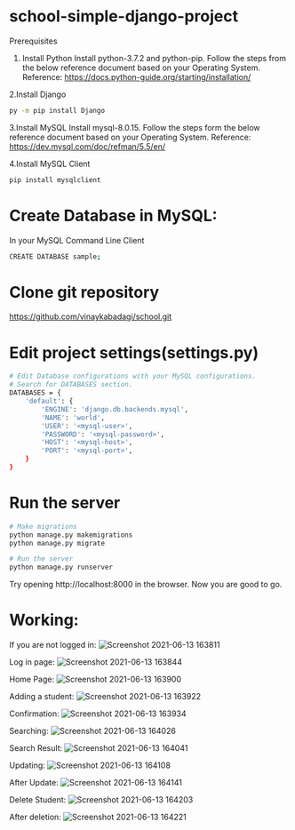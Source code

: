 # school-simple-django-project
Prerequisites
1. Install Python
Install python-3.7.2 and python-pip. Follow the steps from the below reference document based on your Operating System. Reference: https://docs.python-guide.org/starting/installation/

2.Install Django
```bash
py -m pip install Django
```
3.Install MySQL
Install mysql-8.0.15. Follow the steps form the below reference document based on your Operating System. Reference: https://dev.mysql.com/doc/refman/5.5/en/

4.Install MySQL Client
```bash
pip install mysqlclient
```
# Create Database in MySQL:
In your MySQL Command Line Client 
```bash
CREATE DATABASE sample; 
```
# Clone git repository
https://github.com/vinaykabadagi/school.git

# Edit project settings(settings.py)
```bash
# Edit Database configurations with your MySQL configurations.
# Search for DATABASES section.
DATABASES = {
    'default': {
        'ENGINE': 'django.db.backends.mysql',
        'NAME': 'world',
        'USER': '<mysql-user>',
        'PASSWORD': '<mysql-password>',
        'HOST': '<mysql-host>',
        'PORT': '<mysql-port>',
    }
}
```
# Run the server
```bash
# Make migrations
python manage.py makemigrations
python manage.py migrate

# Run the server
python manage.py runserver 
```
Try opening http://localhost:8000 in the browser. Now you are good to go.

# Working:
If you are not logged in:
![Screenshot 2021-06-13 163811](https://user-images.githubusercontent.com/68753202/121805008-e1aeec80-cc66-11eb-9840-1ad6a33d33b1.png)

Log in page:
![Screenshot 2021-06-13 163844](https://user-images.githubusercontent.com/68753202/121805009-e2478300-cc66-11eb-98cf-0b6a08108665.png)

Home Page:
![Screenshot 2021-06-13 163900](https://user-images.githubusercontent.com/68753202/121805011-e2478300-cc66-11eb-917d-ce5a7ac593e1.png)

Adding a student:
![Screenshot 2021-06-13 163922](https://user-images.githubusercontent.com/68753202/121805012-e2e01980-cc66-11eb-9d29-eb9181bd7369.png)

Confirmation:
![Screenshot 2021-06-13 163934](https://user-images.githubusercontent.com/68753202/121805013-e378b000-cc66-11eb-93c5-eac7cef97c98.png)

Searching:
![Screenshot 2021-06-13 164026](https://user-images.githubusercontent.com/68753202/121805014-e378b000-cc66-11eb-8c1f-1881f75750b1.png)

Search Result:
![Screenshot 2021-06-13 164041](https://user-images.githubusercontent.com/68753202/121805016-e4114680-cc66-11eb-92a3-3fd844647066.png)

Updating:
![Screenshot 2021-06-13 164108](https://user-images.githubusercontent.com/68753202/121805017-e4114680-cc66-11eb-8dff-8873e1d57195.png)

After Update:
![Screenshot 2021-06-13 164141](https://user-images.githubusercontent.com/68753202/121805019-e4a9dd00-cc66-11eb-8090-383a50d9830e.png)

Delete Student:
![Screenshot 2021-06-13 164203](https://user-images.githubusercontent.com/68753202/121805020-e5427380-cc66-11eb-992a-a509af214c9c.png)

After deletion:
![Screenshot 2021-06-13 164221](https://user-images.githubusercontent.com/68753202/121805007-e07dbf80-cc66-11eb-9893-f01936302efa.png)
